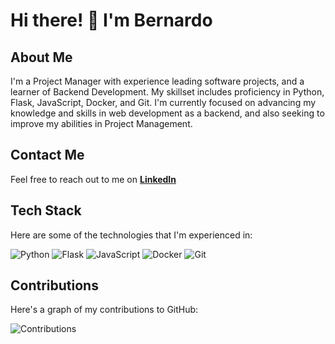 # Hi there! 👋 I'm Bernardo

## About Me
I'm a Project Manager with experience leading software projects, and a learner of Backend Development. My skillset includes proficiency in Python, Flask, JavaScript, Docker, and Git. I'm currently focused on advancing my knowledge and skills in web development as a backend, and also seeking to improve my abilities in Project Management.

## Contact Me
Feel free to reach out to me on [**LinkedIn**](https://www.linkedin.com/in/bernardoadribeiro/)

## Tech Stack
Here are some of the technologies that I'm experienced in:

![Python](https://img.shields.io/badge/-Python-3776AB?style=flat&logo=python&logoColor=white)
![Flask](https://img.shields.io/badge/-Flask-000000?style=flat&logo=flask&logoColor=white)
![JavaScript](https://img.shields.io/badge/-JavaScript-F7DF1E?style=flat&logo=javascript&logoColor=black)
![Docker](https://img.shields.io/badge/-Docker-2496ED?style=flat&logo=docker&logoColor=white)
![Git](https://img.shields.io/badge/-Git-F05032?style=flat&logo=git&logoColor=white)

## Contributions

Here's a graph of my contributions to GitHub:

![Contributions](https://github-readme-stats.vercel.app/api?username=bernardoadribeiro&count_private=true&show_icons=true&theme=radical)
